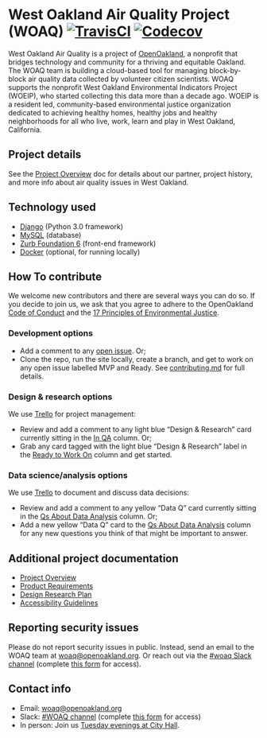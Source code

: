 West Oakland Air Quality Project (WOAQ) [![TravisCI](https://travis-ci.org/openoakland/woeip.svg?branch=master)](https://travis-ci.org/openoakland/woeip) [![Codecov](https://codecov.io/gh/openoakland/woeip/branch/master/graph/badge.svg)](https://codecov.io/gh/openoakland/woeip)
===========================================================================

West Oakland Air Quality is a project of [OpenOakland](https://www.openoakland.org/), a nonprofit that bridges technology and community for a thriving and equitable Oakland. The WOAQ team is building a cloud-based tool for managing block-by-block air quality data collected by volunteer citizen scientists. WOAQ supports the nonprofit West Oakland Environmental Indicators Project (WOEIP), who started collecting this data more than a decade ago. WOEIP is a resident led, community-based environmental justice organization dedicated to achieving healthy homes, healthy jobs and healthy neighborhoods for all who live, work, learn and play in West Oakland, California.

Project details
---------------
See the [Project Overview](http://bit.ly/WOAQoverview) doc for details about our partner, project history, and more info about air quality issues in West Oakland. 

Technology used
---------------
- [Django](https://www.djangoproject.com/) (Python 3.0 framework)
- [MySQL](https://www.mysql.com/) (database)
- [Zurb Foundation 6](https://foundation.zurb.com/sites.html) (front-end framework)
- [Docker](https://www.docker.com/) (optional, for running locally)

How To contribute
-----------------
We welcome new contributors and there are several ways you can do so. If you decide to join us, we ask that you agree to adhere to the OpenOakland [Code of Conduct](https://openoakland.org/code-of-conduct/) and the [17 Principles of Environmental Justice](https://www.ejnet.org/ej/principles.html).

### Development options
- Add a comment to any [open issue](https://github.com/openoakland/woeip/issues?utf8=%E2%9C%93&q=is%3Aopen++). Or;
- Clone the repo, run the site locally, create a branch, and get to work on any open issue labelled MVP and Ready. See [contributing.md](https://github.com/openoakland/woeip/tree/master/.github/contributing.md) for full details. 

### Design & research options
We use [Trello](https://trello.com/b/EBnxZHmx/west-oakland-air-quality) for project management:
- Review and add a comment to any light blue “Design & Research” card currently sitting in the [In QA](https://trello.com/b/EBnxZHmx/west-oakland-air-quality) column. Or;
- Grab any card tagged with the light blue “Design & Research” label in the [Ready to Work On](https://trello.com/b/EBnxZHmx/west-oakland-air-quality) column and get started. 

### Data science/analysis options
We use [Trello](https://trello.com/b/EBnxZHmx/west-oakland-air-quality) to document and discuss data decisions:
- Review and add a comment to any yellow “Data Q” card currently sitting in the [Qs About Data Analysis](https://trello.com/b/EBnxZHmx/west-oakland-air-quality) column. Or;
- Add a new yellow “Data Q” card to the [Qs About Data Analysis](https://trello.com/b/EBnxZHmx/west-oakland-air-quality) column for any new questions you think of that might be important to answer. 

Additional project documentation
--------------------------------
- [Project Overview](http://bit.ly/WOAQoverview)
- [Product Requirements](https://docs.google.com/document/d/1j-R9CQt6dnBwGTDSExlIN68vCmtqXtPMpH2fP5cYSOo/edit?usp=sharing)
- [Design Research Plan](https://drive.google.com/open?id=1Es6k_gOF0qDgkdEJzhj_3ZBMEkRsVg3ecsRSCqThURs)
- [Accessibility Guidelines](https://drive.google.com/open?id=1CKf6g1nd_pxdAKHI-9gbqEGoKWdSAW1PrpC1FTiXEUk)


Reporting security issues
-------------------------
Please do not report security issues in public. Instead, send an email to the WOAQ team at [woaq@openoakland.org](mailto:woaq@openoakland.org). Or reach out via the [#woaq Slack channel](https://openoakland.slack.com/) (complete [this form](https://docs.google.com/forms/d/e/1FAIpQLSee_qdE0qCmhufJC94MmSRVDLPAhhFJO4QMzuC31Kh0lxI_Mg/viewform) for access).

Contact info
------------
- Email: [woaq@openoakland.org](mailto:woaq@openoakland.org)
- Slack: [#WOAQ channel](https://openoakland.slack.com/) (complete [this form](https://docs.google.com/forms/d/e/1FAIpQLSee_qdE0qCmhufJC94MmSRVDLPAhhFJO4QMzuC31Kh0lxI_Mg/viewform) for access)
- In person: Join us [Tuesday evenings at City Hall](https://www.meetup.com/OpenOakland/).